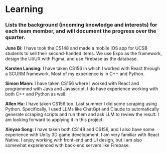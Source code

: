 # Learning
### Lists the background (incoming knowledge and interests) for each team member, and will document the progress over the quarter.

**June Bi:** I have took the CS148 and made a mobile IOS app for UCSB students to sell their second-handed items. We use Expo as the framework, design the UI/UX with Figma, and use Firebase as the database.

**Karsten Lansing:** I have taken CS156 in which I worked with React through a SCURM framework. Most of my experience is in C++ and Python.

**Simon Mann:** I have taken CS156 where I worked with React and programmed with Java and Javascript. I do have experience working with both C++ and Python as well. 

**Allen Hu:** I have taken CS156 too. Last summer I did some scraping using Python. Specifically, I used LLMs like ChatGpt and Claude to automatically generate scraping scripts and run them and ask LLM to review the result. I am looking forward to applying it in this project. 

**Xinyao Song:** I have taken both CS148 and CS156, and I also have some experience with Unity 3D game development. I am very familiar with React Native. I enjoy working with front-end and UI design, but I am also somewhat experienced with back-end servers like Firebase.
